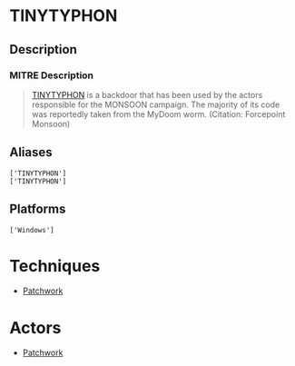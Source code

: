 
# TINYTYPHON

## Description

### MITRE Description

> [TINYTYPHON](https://attack.mitre.org/software/S0131) is a backdoor  that has been used by the actors responsible for the MONSOON campaign. The majority of its code was reportedly taken from the MyDoom worm. (Citation: Forcepoint Monsoon)

## Aliases

```
['TINYTYPHON']
['TINYTYPHON']
```

## Platforms

```
['Windows']
```

# Techniques


* [Patchwork](../techniques/Patchwork.md)


# Actors


* [Patchwork](../actors/Patchwork.md)


